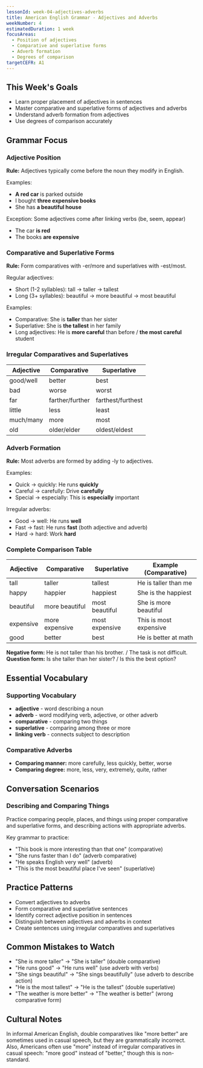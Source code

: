 ```yaml
---
lessonId: week-04-adjectives-adverbs
title: American English Grammar - Adjectives and Adverbs
weekNumber: 4
estimatedDuration: 1 week
focusAreas:
  - Position of adjectives
  - Comparative and superlative forms
  - Adverb formation
  - Degrees of comparison
targetCEFR: A1
---
```


## This Week's Goals

- Learn proper placement of adjectives in sentences
- Master comparative and superlative forms of adjectives and adverbs
- Understand adverb formation from adjectives
- Use degrees of comparison accurately

## Grammar Focus

### Adjective Position

**Rule:** Adjectives typically come before the noun they modify in English.

Examples:
- **A red car** is parked outside
- I bought **three expensive books**
- She has **a beautiful house**

Exception: Some adjectives come after linking verbs (be, seem, appear)
- The car **is red**
- The books **are expensive**

### Comparative and Superlative Forms

**Rule:** Form comparatives with -er/more and superlatives with -est/most.

Regular adjectives:
- Short (1-2 syllables): tall → taller → tallest
- Long (3+ syllables): beautiful → more beautiful → most beautiful

Examples:
- Comparative: She is **taller** than her sister
- Superlative: She is **the tallest** in her family
- Long adjectives: He is **more careful** than before / **the most careful** student

### Irregular Comparatives and Superlatives

| Adjective | Comparative | Superlative |
|-----------|-------------|-------------|
| good/well | better | best |
| bad | worse | worst |
| far | farther/further | farthest/furthest |
| little | less | least |
| much/many | more | most |
| old | older/elder | oldest/eldest |

### Adverb Formation

**Rule:** Most adverbs are formed by adding -ly to adjectives.

Examples:
- Quick → quickly: He runs **quickly**
- Careful → carefully: Drive **carefully**
- Special → especially: This is **especially** important

Irregular adverbs:
- Good → well: He runs **well**
- Fast → fast: He runs **fast** (both adjective and adverb)
- Hard → hard: Work **hard**

### Complete Comparison Table

| Adjective | Comparative | Superlative | Example (Comparative) |
|-----------|-------------|-------------|----------------------|
| tall | taller | tallest | He is taller than me |
| happy | happier | happiest | She is the happiest |
| beautiful | more beautiful | most beautiful | She is more beautiful |
| expensive | more expensive | most expensive | This is most expensive |
| good | better | best | He is better at math |

**Negative form:** He is not taller than his brother. / The task is not difficult.
**Question form:** Is she taller than her sister? / Is this the best option?

## Essential Vocabulary

### Supporting Vocabulary
- **adjective** - word describing a noun
- **adverb** - word modifying verb, adjective, or other adverb
- **comparative** - comparing two things
- **superlative** - comparing among three or more
- **linking verb** - connects subject to description

### Comparative Adverbs
- **Comparing manner:** more carefully, less quickly, better, worse
- **Comparing degree:** more, less, very, extremely, quite, rather

## Conversation Scenarios

### Describing and Comparing Things

Practice comparing people, places, and things using proper comparative and superlative forms, and describing actions with appropriate adverbs.

Key grammar to practice:
- "This book is more interesting than that one" (comparative)
- "She runs faster than I do" (adverb comparative)
- "He speaks English very well" (adverb)
- "This is the most beautiful place I've seen" (superlative)

## Practice Patterns

- Convert adjectives to adverbs
- Form comparative and superlative sentences
- Identify correct adjective position in sentences
- Distinguish between adjectives and adverbs in context
- Create sentences using irregular comparatives and superlatives

## Common Mistakes to Watch

- "She is more taller" → "She is taller" (double comparative)
- "He runs good" → "He runs well" (use adverb with verbs)
- "She sings beautiful" → "She sings beautifully" (use adverb to describe action)
- "He is the most tallest" → "He is the tallest" (double superlative)
- "The weather is more better" → "The weather is better" (wrong comparative form)

## Cultural Notes

In informal American English, double comparatives like "more better" are sometimes used in casual speech, but they are grammatically incorrect. Also, Americans often use "more" instead of irregular comparatives in casual speech: "more good" instead of "better," though this is non-standard.